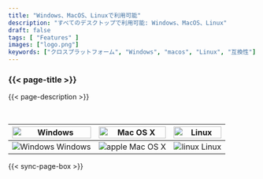 ```yaml
---
title: "Windows、MacOS、Linuxで利用可能"
description: "すべてのデスクトップで利用可能: Windows、MacOS、Linux"
draft: false
tags: [ "Features" ]
images: ["logo.png"]
keywords: ["クロスプラットフォーム", "Windows", "macos", "Linux", "互換性"]
---
```

<!-- header-end -->

### {{< page-title >}} 
{{< page-description >}} 

<br>

| <img src="/cross-platform/tx-win.png" alt="Windows" style="width: 100%;" /> | <img src="/cross-platform/tx-mac.png" alt="Mac OS X" style="width: 100%;" /> | <img src="/cross-platform/tx-linux.png" alt="Linux" style="width: 100%;" /> |
|------------------------------------------------------------------------------|------------------------------------------------------------------------------|----------------------------------------------------------------------------|
| <img src="/images/windows-icon.svg" alt="Windows"   />  Windows             |  <img src="/images/apple-icon.svg" alt="apple"   /> Mac OS X         | <img src="/images/linux-icon.svg" alt="linux"   />  Linux   |

 

 {{< sync-page-box >}}